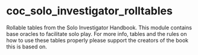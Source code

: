 # coc_solo_investigator_rolltables
Rollable tables from the Solo Investigator Handbook. This module contains base oracles to facilitate solo play. For more info, tables and the rules on how to use these tables properly please support the creators of the book this is based on.
